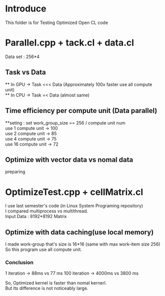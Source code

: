 # Introduce 
This folder is for Testing Optimized Open CL code 

# Parallel.cpp + tack.cl + data.cl
Data set : 256*4   

## Task vs Data 
** In GPU -> Task <<< Data (Approximately 100x faster use all compute unit)   
** In CPU -> Task =< Data (almost same)    

## Time efficiency per compute unit (Data parallel)
**seting : set work_group_size == 256 / compute unit num    
use  1 compute unit -> 100   
use  2 compute unit -> 85    
use  4 compute unit -> 75    
use 16 compute unit -> 72    
   
## Optimize with vector data vs nomal data
preparing

# OptimizeTest.cpp + cellMatrix.cl
I use last semester's code (in Linux System Programing repository)    
I compared multiprocess vs multithread.     
Input Data : 8192*8192 Matrix 
## Optimize with data caching(use local memory)
I made work-group that's size is 16*16 (same with max work-item size 256)     
So this program use all compute unit.    
### Conclusion
1 iteration -> 88ms vs 77 ms
100 iteration -> 4000ms vs 3800 ms     

So, Optimized kernel is faster than nomal kernerl.    
But Its difference is not noticeably large.    

